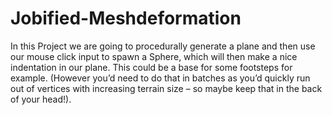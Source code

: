 # Jobified-Meshdeformation
In this Project we are going to procedurally generate a plane and then use our mouse click input to spawn a Sphere, which will then make a nice indentation in our plane. This could be a base for some footsteps for example. (However you’d need to do that in batches as you’d quickly run out of vertices with increasing terrain size – so maybe keep that in the back of your head!).
